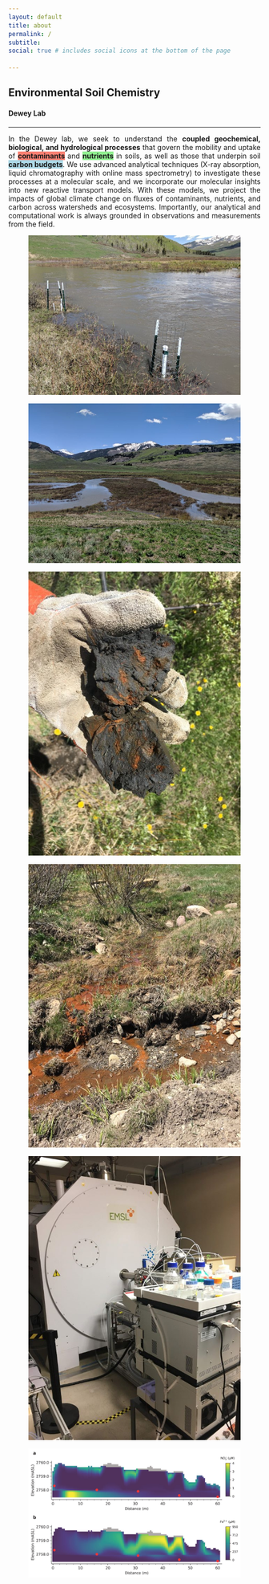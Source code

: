 ```yaml
---
layout: default
title: about
permalink: /
subtitle: 
social: true # includes social icons at the bottom of the page

---
```

## **Environmental Soil Chemistry**
#### **Dewey Lab**

---
<div style="text-align: justify">
In the Dewey lab, we seek to understand the <b>coupled geochemical, biological, and hydrological processes</b> that govern the mobility and uptake of <span style="background-color:salmon"><b>contaminants</b></span> and <span style="background-color:lightgreen"><b>nutrients</b></span> in soils, as well as those that underpin soil <span style="background-color:lightblue"><b>carbon budgets</b></span>. We use advanced analytical techniques (X-ray absorption, liquid chromatography with online mass spectrometry) to investigate these processes at a molecular scale, and we incorporate our molecular insights into new reactive transport models. With these models, we project the impacts of global climate change on fluxes of contaminants, nutrients, and carbon across watersheds and ecosystems. Importantly, our analytical and computational work is always grounded in observations and measurements from the field.</div>

<div class="gallery">
  <figure class="gallery__item gallery__item--1">
    <img src="../assets/img/IMG_20190608_112927a.jpg" class="gallery__img__cover" alt="Image 1">
  </figure>
  <figure class="gallery__item gallery__item--5">
    <img src="../assets/img/IMG_20190608_123013a.jpg" class="gallery__img__cover" alt="Image 5">
  </figure>
  <figure class="gallery__item gallery__item--3">
    <img src="../assets/img/IMG_1702a.jpg" class="gallery__img__cover" alt="Image 3">
  </figure>
  <figure class="gallery__item gallery__item--6">
    <img src="../assets/img/IMG_1667a.JPG" class="gallery__img__cover" alt="Image 6">
  </figure>
  <figure class="gallery__item gallery__item--2">
    <img src="../assets/img/IMG_1644a.JPG" class="gallery__img__cover" alt="Image 2">
  </figure>
  <figure class="gallery__item gallery__item--4">
    <img src="../assets/img/xsection_mcp.jpg" class="gallery__img__contain" alt="Image 4">
  </figure>
</div>
